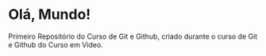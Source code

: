 # Olá, Mundo!
 Primeiro Repositório do Curso de Git e Github, criado durante o curso de Git e Github do Curso em Vídeo.

